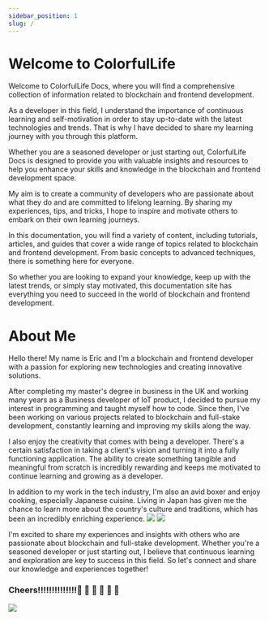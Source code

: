 ```yaml
---
sidebar_position: 1
slug: /
---
```


# Welcome to ColorfulLife

Welcome to ColorfulLife Docs, where you will find a comprehensive collection of information related to blockchain and frontend development.

As a developer in this field, I understand the importance of continuous learning and self-motivation in order to stay up-to-date with the latest technologies and trends. That is why I have decided to share my learning journey with you through this platform.

Whether you are a seasoned developer or just starting out, ColorfulLife Docs is designed to provide you with valuable insights and resources to help you enhance your skills and knowledge in the blockchain and frontend development space.

My aim is to create a community of developers who are passionate about what they do and are committed to lifelong learning. By sharing my experiences, tips, and tricks, I hope to inspire and motivate others to embark on their own learning journeys.

In this documentation, you will find a variety of content, including tutorials, articles, and guides that cover a wide range of topics related to blockchain and frontend development. From basic concepts to advanced techniques, there is something here for everyone.

So whether you are looking to expand your knowledge, keep up with the latest trends, or simply stay motivated, this documentation site has everything you need to succeed in the world of blockchain and frontend development.

# About Me

Hello there! My name is Eric and I'm a blockchain and frontend developer with a passion for exploring new technologies and creating innovative solutions.

After completing my master's degree in business in the UK and working many years as a Business developer of IoT product, I decided to pursue my interest in programming and taught myself how to code. Since then, I've been working on various projects related to blockchain and full-stake development, constantly learning and improving my skills along the way.

I also enjoy the creativity that comes with being a developer. There's a certain satisfaction in taking a client's vision and turning it into a fully functioning application. The ability to create something tangible and meaningful from scratch is incredibly rewarding and keeps me motivated to continue learning and growing as a developer.

In addition to my work in the tech industry, I'm also an avid boxer and enjoy cooking, especially Japanese cuisine. Living in Japan has given me the chance to learn more about the country's culture and traditions, which has been an incredibly enriching experience.
![](https://docs.colorfullife.ml/img/jp-fujisan.jpeg)
![](https://docs.colorfullife.ml/img/sushi.jpeg)

I'm excited to share my experiences and insights with others who are passionate about blockchain and full-stake development. Whether you're a seasoned developer or just starting out, I believe that continuous learning and exploration are key to success in this field. So let's connect and share our knowledge and experiences together!

### Cheers!!!!!!!!!!!!!!🍺 🍺 🍺 🍺 🍺 🍺

![](https://docs.colorfullife.ml/img/beer.jpeg)
